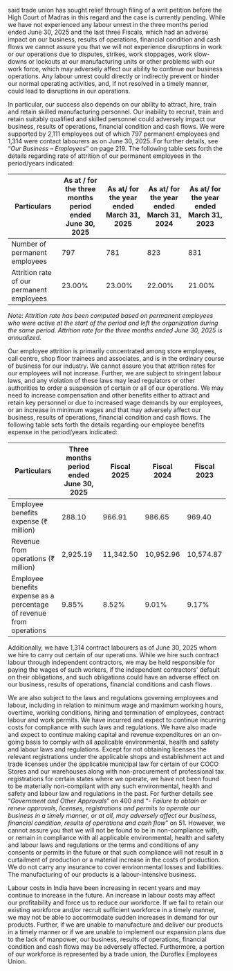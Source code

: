 said trade union has sought relief through filing of a writ petition before the High Court of Madras in this regard and the case is currently pending. While we have not experienced any labour unrest in the three months period ended June 30, 2025 and the last three Fiscals, which had an adverse impact on our business, results of operations, financial condition and cash flows we cannot assure you that we will not experience disruptions in work or our operations due to disputes, strikes, work stoppages, work slow-downs or lockouts at our manufacturing units or other problems with our work force, which may adversely affect our ability to continue our business operations. Any labour unrest could directly or indirectly prevent or hinder our normal operating activities, and, if not resolved in a timely manner, could lead to disruptions in our operations.

In particular, our success also depends on our ability to attract, hire, train and retain skilled manufacturing personnel. Our inability to recruit, train and retain suitably qualified and skilled personnel could adversely impact our business, results of operations, financial condition and cash flows. We were supported by 2,111 employees out of which 797 permanent employees and 1,314 were contact labourers as on June 30, 2025. For further details, see “*Our Business – Employees*” on page 219. The following table sets forth the details regarding rate of attrition of our permanent employees in the period/years indicated:

<table><thead><tr><th>Particulars</th><th>As at / for the three months period ended June 30, 2025</th><th>As at/ for the year ended March 31, 2025</th><th>As at/ for the year ended March 31, 2024</th><th>As at/ for the year ended March 31, 2023</th></tr></thead><tbody><tr><td>Number of permanent employees</td><td>797</td><td>781</td><td>823</td><td>831</td></tr><tr><td>Attrition rate of our permanent employees</td><td>23.00%</td><td>23.00%</td><td>22.00%</td><td>21.00%</td></tr></tbody></table>

*Note: Attrition rate has been computed based on permanent employees who were active at the start of the period and left the organization during the same period. Attrition rate for the three months ended June 30, 2025 is annualized.*

Our employee attrition is primarily concentrated among store employees, call centre, shop floor trainees and associates, and is in the ordinary course of business for our industry. We cannot assure you that attrition rates for our employees will not increase. Further, we are subject to stringent labour laws, and any violation of these laws may lead regulators or other authorities to order a suspension of certain or all of our operations. We may need to increase compensation and other benefits either to attract and retain key personnel or due to increased wage demands by our employees, or an increase in minimum wages and that may adversely affect our business, results of operations, financial condition and cash flows. The following table sets forth the details regarding our employee benefits expense in the period/years indicated:

<table><thead><tr><th>Particulars</th><th>Three months period ended June 30, 2025</th><th>Fiscal 2025</th><th>Fiscal 2024</th><th>Fiscal 2023</th></tr></thead><tbody><tr><td>Employee benefits expense (₹ million)</td><td>288.10</td><td>966.91</td><td>986.65</td><td>969.40</td></tr><tr><td>Revenue from operations (₹ million)</td><td>2,925.19</td><td>11,342.50</td><td>10,952.96</td><td>10,574.87</td></tr><tr><td>Employee benefits expense as a percentage of revenue from operations</td><td>9.85%</td><td>8.52%</td><td>9.01%</td><td>9.17%</td></tr></tbody></table>

Additionally, we have 1,314 contract labourers as of June 30, 2025 whom we hire to carry out certain of our operations. While we hire such contract labour through independent contractors, we may be held responsible for paying the wages of such workers, if the independent contractors' default on their obligations, and such obligations could have an adverse effect on our business, results of operations, financial conditions and cash flows.

We are also subject to the laws and regulations governing employees and labour, including in relation to minimum wage and maximum working hours, overtime, working conditions, hiring and termination of employees, contract labour and work permits. We have incurred and expect to continue incurring costs for compliance with such laws and regulations. We have also made and expect to continue making capital and revenue expenditures on an on-going basis to comply with all applicable environmental, health and safety and labour laws and regulations. Except for not obtaining licenses the relevant registrations under the applicable shops and establishment act and trade licenses under the applicable municipal law for certain of our COCO Stores and our warehouses along with non-procurement of professional tax registrations for certain states where we operate, we have not been found to be materially non-compliant with any such environmental, health and safety and labour law and regulations in the past. For further details see “*Government and Other Approvals*” on 400 and “- *Failure to obtain or renew approvals, licenses, registrations and permits to operate our business in a timely manner, or at all, may adversely affect our business, financial condition, results of operations and cash flow*” on 51. However, we cannot assure you that we will not be found to be in non-compliance with, or remain in compliance with all applicable environmental, health and safety and labour laws and regulations or the terms and conditions of any consents or permits in the future or that such compliance will not result in a curtailment of production or a material increase in the costs of production. We do not carry any insurance to cover environmental losses and liabilities. The manufacturing of our products is a labour-intensive business.

Labour costs in India have been increasing in recent years and may continue to increase in the future. An increase in labour costs may affect our profitability and force us to reduce our workforce. If we fail to retain our existing workforce and/or recruit sufficient workforce in a timely manner, we may not be able to accommodate sudden increases in demand for our products. Further, if we are unable to manufacture and deliver our products in a timely manner or if we are unable to implement our expansion plans due to the lack of manpower, our business, results of operations, financial condition and cash flows may be adversely affected. Furthermore, a portion of our workforce is represented by a trade union, the Duroflex Employees Union.
